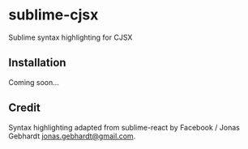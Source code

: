 # sublime-cjsx

Sublime syntax highlighting for CJSX

## Installation

Coming soon...

## Credit

Syntax highlighting adapted from sublime-react by Facebook / Jonas Gebhardt <jonas.gebhardt@gmail.com>.